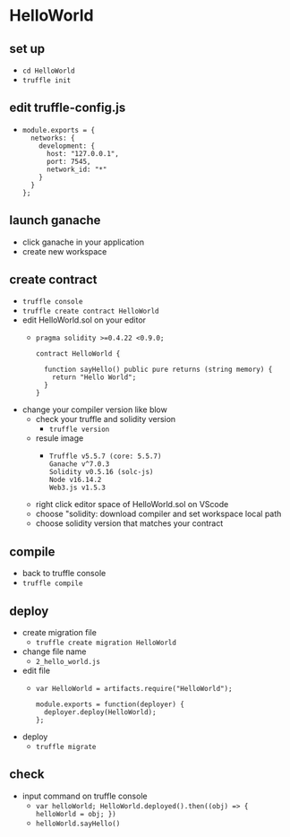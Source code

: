 # HelloWorld

## set up
- `cd HelloWorld`
- `truffle init`

## edit truffle-config.js
- ```
  module.exports = {
    networks: {
      development: {
        host: "127.0.0.1",
        port: 7545,
        network_id: "*"
      }
    }
  };
  ```

## launch ganache
- click ganache in your application
- create new workspace

## create contract
- `truffle console`
- `truffle create contract HelloWorld`
- edit HelloWorld.sol on your editor
  - ```
    pragma solidity >=0.4.22 <0.9.0;

    contract HelloWorld {
      
      function sayHello() public pure returns (string memory) {
        return "Hello World";
      }
    }
    ```
- change your compiler version like blow
  - check your truffle and solidity version
    - `truffle version`
  - resule image
    - ```
      Truffle v5.5.7 (core: 5.5.7)
      Ganache v^7.0.3
      Solidity v0.5.16 (solc-js)
      Node v16.14.2
      Web3.js v1.5.3
      ```
  - right click editor space of HelloWorld.sol on VScode
  - choose "solidity: download compiler and set workspace local path
  - choose solidity version that matches your contract

## compile
- back to truffle console
- `truffle compile`

## deploy
- create migration file
  - `truffle create migration HelloWorld`
- change file name
  - `2_hello_world.js`
- edit file
  - ```
    var HelloWorld = artifacts.require("HelloWorld");
    
    module.exports = function(deployer) {
      deployer.deploy(HelloWorld);
    };
    ```
- deploy
  - `truffle migrate`

## check
- input command on truffle console
  - `var helloWorld; HelloWorld.deployed().then((obj) => { helloWorld = obj; })`
  - `helloWorld.sayHello()`
